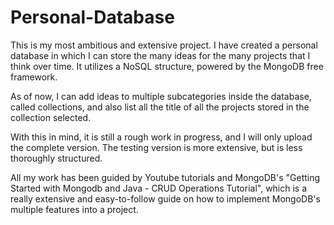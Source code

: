 # Personal-Database
This is my most ambitious and extensive project. I have created a personal database in which
I can store the many ideas for the many projects that I think over time. It utilizes a
NoSQL structure, powered by the MongoDB free framework. 

As of now, I can add ideas to multiple subcategories inside the database, called collections,
and also list all the title of all the projects stored in the collection selected.

With this in mind, it is still a rough work in progress, and I will only upload the complete
version. The testing version is more extensive, but is less thoroughly structured.

All my work has been guided by Youtube tutorials and MongoDB's "Getting Started with Mongodb
and Java - CRUD Operations Tutorial", which is a really extensive and easy-to-follow guide
on how to implement MongoDB's multiple features into a project.
